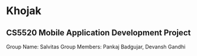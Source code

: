 # Khojak

## CS5520 Mobile Application Development Project 

Group Name: Salvitas
Group Members: Pankaj Badgujar, Devansh Gandhi
